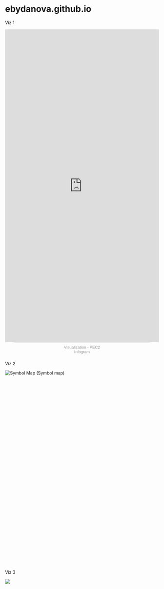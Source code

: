 # ebydanova.github.io
<html>
  <p>Viz 1</p>
  <div style="position: relative; width: 100%; height: 0px; padding: 203.14% 0px 0px; overflow: hidden; will-change: transform;"><iframe loading="lazy" src="https://e.infogram.com/fe0bfbe0-ff98-413d-b6e4-f1a91de2f0fe?src=embed&amp;embed_type=responsive_iframe" title="Visualization - PEC2" allowfullscreen="" allow="fullscreen" style="position: absolute; width: 100%; height: 100%; top: 0px; left: 0px; border: none; padding: 0px; margin: 0px;"></iframe></div><div style="padding: 8px 0px; font-family: Arial; font-size: 13px; line-height: 15px; text-align: center; border-top: 1px solid rgb(218, 218, 218); margin: 0px 30px;"><a href="https://infogram.com/visualization-pec2-1h9j6q7ddkmgv4g" target="_blank" style="color: rgb(152, 152, 152); text-decoration: none;">Visualization - PEC2</a><br><a href="https://infogram.com" target="_blank" rel="nofollow" style="color: rgb(152, 152, 152); text-decoration: none;">Infogram</a></div>
  
  <p>Viz 2</p>
  <div style="min-height:638px" id="datawrapper-vis-uVx0s"><script type="text/javascript" defer src="https://datawrapper.dwcdn.net/uVx0s/embed.js" charset="utf-8" data-target="#datawrapper-vis-uVx0s"></script><noscript><img src="https://datawrapper.dwcdn.net/uVx0s/full.png" alt="Symbol Map (Symbol map)" /></noscript></div>
  
  <p>Viz 3</p>
  <img src="https://www.data-to-viz.com/graph/ridgeline_files/figure-html/unnamed-chunk-1-1.png">
</html>
